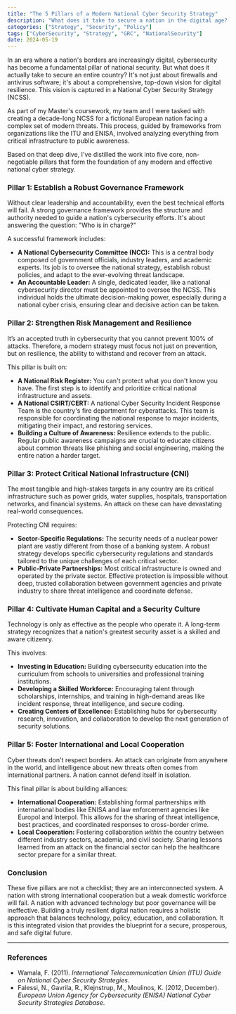 ```yaml
---
title: "The 5 Pillars of a Modern National Cyber Security Strategy"
description: "What does it take to secure a nation in the digital age? A breakdown of the five essential pillars required for a robust national cybersecurity strategy."
categories: ["Strategy", "Security", "Policy"]
tags: ["CyberSecurity", "Strategy", "GRC", "NationalSecurity"]
date: 2024-05-19
---
```


In an era where a nation's borders are increasingly digital, cybersecurity has become a fundamental pillar of national security. But what does it actually take to secure an entire country? It's not just about firewalls and antivirus software; it's about a comprehensive, top-down vision for digital resilience. This vision is captured in a National Cyber Security Strategy (NCSS).

As part of my Master's coursework, my team and I were tasked with creating a decade-long NCSS for a fictional European nation facing a complex set of modern threats. This process, guided by frameworks from organizations like the ITU and ENISA, involved analyzing everything from critical infrastructure to public awareness.

Based on that deep dive, I've distilled the work into five core, non-negotiable pillars that form the foundation of any modern and effective national cyber strategy.

### Pillar 1: Establish a Robust Governance Framework

Without clear leadership and accountability, even the best technical efforts will fail. A strong governance framework provides the structure and authority needed to guide a nation's cybersecurity efforts. It's about answering the question: "Who is in charge?"

A successful framework includes:
*   **A National Cybersecurity Committee (NCC):** This is a central body composed of government officials, industry leaders, and academic experts. Its job is to oversee the national strategy, establish robust policies, and adapt to the ever-evolving threat landscape.
*   **An Accountable Leader:** A single, dedicated leader, like a national cybersecurity director must be appointed to oversee the NCSS. This individual holds the ultimate decision-making power, especially during a national cyber crisis, ensuring clear and decisive action can be taken.

### Pillar 2: Strengthen Risk Management and Resilience

It’s an accepted truth in cybersecurity that you cannot prevent 100% of attacks. Therefore, a modern strategy must focus not just on prevention, but on resilience, the ability to withstand and recover from an attack.

This pillar is built on:
*   **A National Risk Register:** You can't protect what you don't know you have. The first step is to identify and prioritize critical national infrastructure and assets.
*   **A National CSIRT/CERT:** A national Cyber Security Incident Response Team is the country's fire department for cyberattacks. This team is responsible for coordinating the national response to major incidents, mitigating their impact, and restoring services.
*   **Building a Culture of Awareness:** Resilience extends to the public. Regular public awareness campaigns are crucial to educate citizens about common threats like phishing and social engineering, making the entire nation a harder target.

### Pillar 3: Protect Critical National Infrastructure (CNI)

The most tangible and high-stakes targets in any country are its critical infrastructure such as power grids, water supplies, hospitals, transportation networks, and financial systems. An attack on these can have devastating real-world consequences.

Protecting CNI requires:
*   **Sector-Specific Regulations:** The security needs of a nuclear power plant are vastly different from those of a banking system. A robust strategy develops specific cybersecurity regulations and standards tailored to the unique challenges of each critical sector.
*   **Public-Private Partnerships:** Most critical infrastructure is owned and operated by the private sector. Effective protection is impossible without deep, trusted collaboration between government agencies and private industry to share threat intelligence and coordinate defense.

### Pillar 4: Cultivate Human Capital and a Security Culture

Technology is only as effective as the people who operate it. A long-term strategy recognizes that a nation's greatest security asset is a skilled and aware citizenry.

This involves:
*   **Investing in Education:** Building cybersecurity education into the curriculum from schools to universities and professional training institutions.
*   **Developing a Skilled Workforce:** Encouraging talent through scholarships, internships, and training in high-demand areas like incident response, threat intelligence, and secure coding.
*   **Creating Centers of Excellence:** Establishing hubs for cybersecurity research, innovation, and collaboration to develop the next generation of security solutions.

### Pillar 5: Foster International and Local Cooperation

Cyber threats don't respect borders. An attack can originate from anywhere in the world, and intelligence about new threats often comes from international partners. A nation cannot defend itself in isolation.

This final pillar is about building alliances:
*   **International Cooperation:** Establishing formal partnerships with international bodies like ENISA and law enforcement agencies like Europol and Interpol. This allows for the sharing of threat intelligence, best practices, and coordinated responses to cross-border crime.
*   **Local Cooperation:** Fostering collaboration *within* the country between different industry sectors, academia, and civil society. Sharing lessons learned from an attack on the financial sector can help the healthcare sector prepare for a similar threat.

### Conclusion

These five pillars are not a checklist; they are an interconnected system. A nation with strong international cooperation but a weak domestic workforce will fail. A nation with advanced technology but poor governance will be ineffective. Building a truly resilient digital nation requires a holistic approach that balances technology, policy, education, and collaboration. It is this integrated vision that provides the blueprint for a secure, prosperous, and safe digital future.

---
### References

- Wamala, F. (2011). *International Telecommunication Union (ITU) Guide on National Cyber Security Strategies*.
- Falessi, N., Gavrila, R., Klejnstrup, M., Moulinos, K. (2012, December). *European Union Agency for Cybersecurity (ENISA) National Cyber Security Strategies Database*.